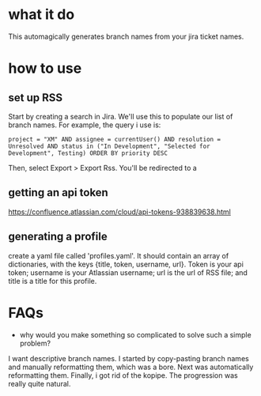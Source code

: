# what it do
This automagically generates branch names from your jira ticket names.

# how to use

## set up RSS
Start by creating a search in Jira. We'll use this to populate our list of branch names. For example, the query i use is:

```
project = "XM" AND assignee = currentUser() AND resolution = Unresolved AND status in ("In Development", "Selected for Development", Testing) ORDER BY priority DESC
```

Then, select Export > Export Rss. You'll be redirected to a 

## getting an api token
https://confluence.atlassian.com/cloud/api-tokens-938839638.html

## generating a profile
create a yaml file called 'profiles.yaml'. It should contain an array of dictionaries, with the keys {title, token, username, url}. Token is your api token; username is your Atlassian username; url is the url of RSS file; and title is a title for this profile.

# FAQs

* why would you make something so complicated to solve such a simple problem?

I want descriptive branch names. I started by copy-pasting branch names and manually reformatting them, which was a bore. Next was automatically reformatting them. Finally, i got rid of the kopipe. The progression was really quite natural.
